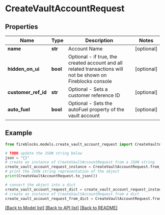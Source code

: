 # CreateVaultAccountRequest


## Properties

Name | Type | Description | Notes
------------ | ------------- | ------------- | -------------
**name** | **str** | Account Name | [optional] 
**hidden_on_ui** | **bool** | Optional - if true, the created account and all related transactions will not be shown on Fireblocks console | [optional] 
**customer_ref_id** | **str** | Optional - Sets a customer reference ID | [optional] 
**auto_fuel** | **bool** | Optional - Sets the autoFuel property of the vault account | [optional] 

## Example

```python
from fireblocks.models.create_vault_account_request import CreateVaultAccountRequest

# TODO update the JSON string below
json = "{}"
# create an instance of CreateVaultAccountRequest from a JSON string
create_vault_account_request_instance = CreateVaultAccountRequest.from_json(json)
# print the JSON string representation of the object
print(CreateVaultAccountRequest.to_json())

# convert the object into a dict
create_vault_account_request_dict = create_vault_account_request_instance.to_dict()
# create an instance of CreateVaultAccountRequest from a dict
create_vault_account_request_from_dict = CreateVaultAccountRequest.from_dict(create_vault_account_request_dict)
```
[[Back to Model list]](../README.md#documentation-for-models) [[Back to API list]](../README.md#documentation-for-api-endpoints) [[Back to README]](../README.md)


